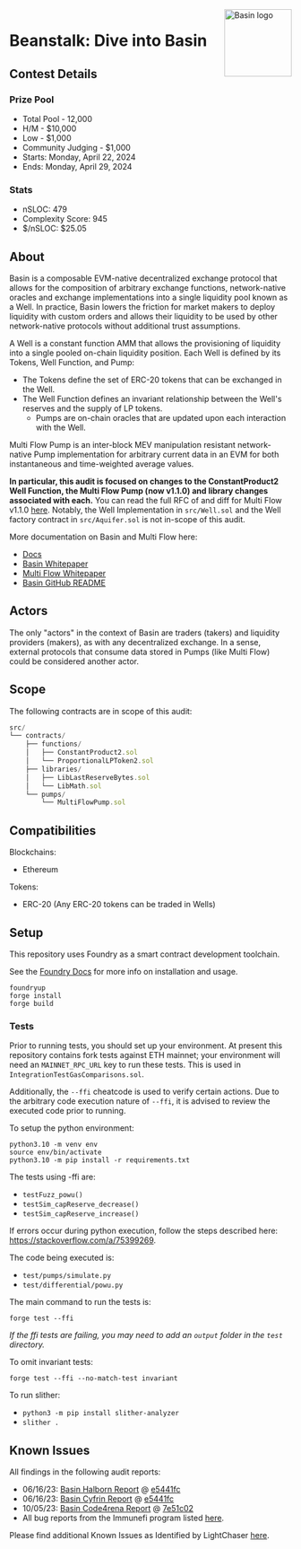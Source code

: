 <img src="https://res.cloudinary.com/droqoz7lg/image/upload/q_90/dpr_2.0/c_fill,g_auto,h_120,w_120/f_auto/v1/company/dkpeqjkgetkxsga9v5q6?_a=BATAUVAA0" alt="Basin logo" align="right" width="120" />

# Beanstalk: Dive into Basin

## Contest Details

### Prize Pool

- Total Pool - 12,000
- H/M - $10,000
- Low - $1,000
- Community Judging - $1,000
- Starts: Monday, April 22, 2024
- Ends: Monday, April 29, 2024

### Stats

- nSLOC: 479
- Complexity Score: 945
- $/nSLOC: $25.05

## About

Basin is a composable EVM-native decentralized exchange protocol that allows for the composition of arbitrary exchange functions, network-native oracles and exchange implementations into a single liquidity pool known as a Well. In practice, Basin lowers the friction for market makers to deploy liquidity with custom orders and allows their liquidity to be used by other network-native protocols without additional trust assumptions.

A Well is a constant function AMM that allows the provisioning of liquidity into a single pooled on-chain liquidity position. Each Well is defined by its Tokens, Well Function, and Pump:

- The Tokens define the set of ERC-20 tokens that can be exchanged in the Well.
- The Well Function defines an invariant relationship between the Well's reserves and the supply of LP tokens.
  - Pumps are on-chain oracles that are updated upon each interaction with the Well.

Multi Flow Pump is an inter-block MEV manipulation resistant network-native Pump implementation for arbitrary current data in an EVM for both instantaneous and time-weighted average values.

**In particular, this audit is focused on changes to the ConstantProduct2 Well Function, the Multi Flow Pump (now v1.1.0) and library changes associated with each.** You can read the full RFC of and diff for Multi Flow v1.1.0 [here](https://github.com/BeanstalkFarms/Basin/pull/127). Notably, the Well Implementation in `src/Well.sol` and the Well factory contract in `src/Aquifer.sol` is not in-scope of this audit.

More documentation on Basin and Multi Flow here:

- [Docs](https://docs.basin.exchange/)
- [Basin Whitepaper](https://basin.exchange/basin.pdf)
- [Multi Flow Whitepaper](https://basin.exchange/multi-flow-pump.pdf)
- [Basin GitHub README](https://github.com/BeanstalkFarms/Basin)

## Actors

The only "actors" in the context of Basin are traders (takers) and liquidity providers (makers), as with any decentralized exchange. In a sense, external protocols that consume data stored in Pumps (like Multi Flow) could be considered another actor.

## Scope

The following contracts are in scope of this audit:

```js
src/
└── contracts/
    ├── functions/
    │   ├── ConstantProduct2.sol
    │   └── ProportionalLPToken2.sol
    ├── libraries/
    │   ├── LibLastReserveBytes.sol
    │   └── LibMath.sol
    └── pumps/
        └── MultiFlowPump.sol
```

## Compatibilities

Blockchains:

- Ethereum

Tokens:

- ERC-20 (Any ERC-20 tokens can be traded in Wells)

## Setup

This repository uses Foundry as a smart contract development toolchain.

See the [Foundry Docs](https://book.getfoundry.sh/) for more info on installation and usage.

```
foundryup
forge install
forge build
```

### Tests

Prior to running tests, you should set up your environment. At present this repository contains fork tests against ETH mainnet; your environment will need an `MAINNET_RPC_URL` key to run these tests. This is used in `IntegrationTestGasComparisons.sol`.

Additionally, the `--ffi` cheatcode is used to verify certain actions. Due to the arbitrary code execution nature of `--ffi`, it is advised to review the executed code prior to running.

To setup the python environment:

```
python3.10 -m venv env
source env/bin/activate
python3.10 -m pip install -r requirements.txt
```

The tests using -ffi are:

- `testFuzz_powu()`
- `testSim_capReserve_decrease()`
- `testSim_capReserve_increase()`

If errors occur during python execution, follow the steps described here: https://stackoverflow.com/a/75399269.

The code being executed is:

- `test/pumps/simulate.py`
- `test/differential/powu.py`

The main command to run the tests is:

`forge test --ffi`

_If the ffi tests are failing, you may need to add an `output` folder in the `test` directory._

To omit invariant tests:

`forge test --ffi --no-match-test invariant`

To run slither:

- `python3 -m pip install slither-analyzer`
- `slither .`

## Known Issues

All findings in the following audit reports:

- 06/16/23: [Basin Halborn Report](https://arweave.net/1IKi4iqRvu3qu_GdcLY4f3u9PgvOMvuRltU7AIXAEyA) @ [e5441fc](https://github.com/BeanstalkFarms/Basin/tree/e5441fc78f0fd4b77a898812d0fd22cb43a0af55)
- 06/16/23: [Basin Cyfrin Report](https://arweave.net/usT3ClfjHwpX32OXnh5De1aH79csX1PMoXJCghXBaps) @ [e5441fc](https://github.com/BeanstalkFarms/Basin/tree/e5441fc78f0fd4b77a898812d0fd22cb43a0af55)
- 10/05/23: [Basin Code4rena Report](https://code4rena.com/reports/2023-07-basin) @ [7e51c02](https://github.com/code-423n4/2023-07-basin/tree/7e51c025d32aff3f2456842c83cda66cda274d11)
- All bug reports from the Immunefi program listed [here](https://community.bean.money/bug-reports).

Please find additional Known Issues as Identified by LightChaser [here](https://github.com/Cyfrin/2024-04-Beanstalk-DIB/issues/2).
